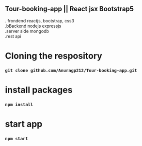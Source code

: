 ## Tour-booking-app || React jsx Bootstrap5
. frondend reactjs, bootstrap, css3 </br>
.bBackend nodejs expressjs </br>
.server side mongodb</br>
.rest api </br>
# Cloning the respository
 ### `git clone github.com/Anuragp212/Tour-booking-app.git`

# install packages 
### `npm install`

# start app
### `npm start`


